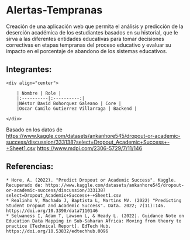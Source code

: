 # Alertas-Tempranas
Creación de una aplicación web que permita el análisis y predicción de la deserción académica de los estudiantes basados en su historial, que le sirva a las diferentes entidades educativas para tomar decisiones correctivas en etapas tempranas del proceso educativo y evaluar su impacto en el porcentaje de abandono de los sistemas educativos.
## Integrantes:
    <div align="center">
  
        | Nombre | Role |
        |:----------|:----------:|
        |Néstor David Bohorquez Galeano | Core |
        |Oscar Camilo Gutierrez Villarraga | Backend |

    </div>

Basado en los datos de https://www.kaggle.com/datasets/ankanhore545/dropout-or-academic-success/discussion/333138?select=Dropout_Academic+Success+-+Sheet1.csv
https://www.mdpi.com/2306-5729/7/11/146

## Referencias:
    * Hore, A. (2022). "Predict Dropout or Academic Success". Kaggle. Recuperado de: https://www.kaggle.com/datasets/ankanhore545/dropout-or-academic-success/discussion/333138?select=Dropout_Academic+Success+-+Sheet1.csv
    * Realinho V, Machado J, Baptista L, Martins MV. (2022) "Predicting Student Dropout and Academic Success". Data. 2022; 7(11):146. https://doi.org/10.3390/data7110146
    * Selwaness I, Adam T, Lawson L, & Heady L. (2022). Guidance Note on Education Data Mapping in Sub-Saharan Africa: Moving from theory to practice [Technical Report]. EdTech Hub. https://doi.org/10.53832/edtechhub.0096
